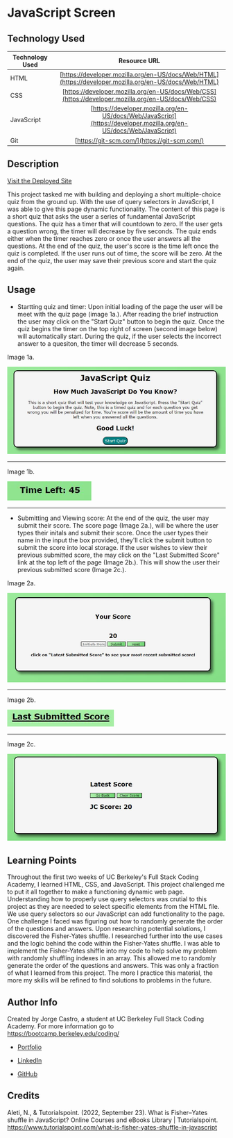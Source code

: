 # JavaScript Screen

## Technology Used

| Technology Used |                                                    Resource URL                                                    |
| --------------- | :----------------------------------------------------------------------------------------------------------------: |
| HTML            |       [https://developer.mozilla.org/en-US/docs/Web/HTML](https://developer.mozilla.org/en-US/docs/Web/HTML)       |
| CSS             |        [https://developer.mozilla.org/en-US/docs/Web/CSS](https://developer.mozilla.org/en-US/docs/Web/CSS)        |
| JavaScript      | [https://developer.mozilla.org/en-US/docs/Web/JavaScript](https://developer.mozilla.org/en-US/docs/Web/JavaScript) |
| Git             |                                    [https://git-scm.com/](https://git-scm.com/)                                    |

## Description

[Visit the Deployed Site]()

This project tasked me with building and deploying a short multiple-choice quiz from the ground up. With the use of query selectors in JavaScript, I was able to give this page dynamic functionality. The content of this page is a short quiz that asks the user a series of fundamental JavaScript questions. The quiz has a timer that will countdown to zero. If the user gets a question wrong, the timer will decrease by five seconds. The quiz ends either when the timer reaches zero or once the user answers all the questions. At the end of the quiz, the user's score is the time left once the quiz is completed. If the user runs out of time, the score will be zero. At the end of the quiz, the user may save their previous score and start the quiz again.

## Usage

- Startting quiz and timer: Upon initial loading of the page the user will be meet with the quiz page (image 1a.). After reading the brief instruction the user may click on the "Start Quiz" button to begin the quiz. Once the quiz begins the timer on the top right of screen (second image below) will automatically start. During the quiz, if the user selects the incorrect answer to a quesiton, the timer will decrease 5 seconds.

Image 1a.

![Quiz card screenshot](./assets/images/quiz%20card%20screenshot.JPG)

---

Image 1b.

![timer screenshot](./assets/images/timer%20screenshot.JPG)

---

- Submitting and Viewing score: At the end of the quiz, the user may submit their score. The score page (Image 2a.), will be where the user types their initals and submit their score. Once the user types their name in the input the box provided, they'll click the submit button to submit the score into local storage. If the user wishes to view their previous submitted score, the may click on the "Last Submitted Score" link at the top left of the page (Image 2b.). This will show the user their previous submitted score (Image 2c.).

Image 2a.

![Score page screenshot](./assets/images/score%20page%20screenshot.JPG)

---

Image 2b.

![Quiz card screenshot](./assets/images/view%20score%20screenshot.JPG)

---

Image 2c.

![View Score Page](./assets/images/submitted%20score%20sreenshot.JPG)

## Learning Points

Throughout the first two weeks of UC Berkeley's Full Stack Coding Academy, I learned HTML, CSS, and JavaScript. This project challenged me to put it all together to make a functioning dynamic web page. Understanding how to properly use query selectors was crutial to this project as they are needed to select specific elements from the HTML file. We use query selectors so our JavaScript can add functionality to the page. One challenge I faced was figuring out how to randomly generate the order of the questions and answers. Upon researching potential solutions, I discovered the Fisher-Yates shuffle. I researched further into the use cases and the logic behind the code within the Fisher-Yates shuffle. I was able to implement the Fisher-Yates shiffle into my code to help solve my problem with randomly shuffling indexes in an array. This allowed me to randomly generate the order of the questions and answers. This was only a fraction of what I learned from this project. The more I practice this material, the more my skills will be refined to find solutions to problems in the future.

## Author Info

Created by Jorge Castro, a student at UC Berkeley Full Stack Coding Academy. For more information go to https://bootcamp.berkeley.edu/coding/

- [Portfolio](https://jacastro619.github.io/my-portfolio/)

- [LinkedIn](https://www.linkedin.com/in/jorge-castro-2a9545177/)

- [GitHub](https://github.com/Jacastro619)

## Credits

Aleti, N., & Tutorialspoint. (2022, September 23). What is Fisher–Yates shuffle in JavaScript? Online Courses and eBooks Library | Tutorialspoint. https://www.tutorialspoint.com/what-is-fisher-yates-shuffle-in-javascript
